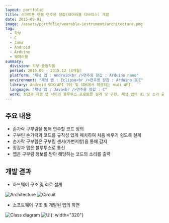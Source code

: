 ```yaml
---
layout: portfolio
title: 스마트폰 연동 연주용 장갑(웨어러블 디바이스) 개발
date: 2015-09-01
image: /assets/portfolio/wearable-instrument/architecture.png
tag:
  - 학부
  - C
  - Java
  - Android
  - Arduino
  - 웨어러블
summary:
  division: 학부 졸업작품
  period: 2015.09 - 2015.12 (4개월)
  platform: "재생 앱 : Android<br />연주용 장갑 : Arduino nano"
  environment: "재생 앱 : Eclipse<br />연주용 장갑 : Arduino IDE"
  library: Android SDK(API 19) 및 SDK에서 제공되는 midi API
  language: "재생 앱 : Java<br />연주용 장갑 : C"
  work: 장갑과 재생 앱 사이의 블루투스 프로토콜 설계 및 구현, 재생 앱의 UI 및 소리 출력 알고리즘 구현
---
```


## 주요 내용

* 손가락 구부림을 통해 연주할 코드 정의
* 구부린 손가락과 코드를 규칙성 있게 매치하여 처음 배우기 쉽도록 설계
* 손가락 구부림은 구부림 센서(가변저항)을 통해 감지
* 장갑과 앱은 블루투스로 통신
* 앱은 구부림 정보를 받아 해당하는 코드의 소리를 출력

## 개발 결과

* 하드웨어 구조 및 회로 설계

![Architecture]({{site.baseurl}}/assets/portfolio/wearable-instrument/architecture.png)
![Circuit]({{site.baseurl}}/assets/portfolio/wearable-instrument/circuit.png)

* 소프트웨어 구조 및 개발된 앱의 화면

![Class diagram]({{site.baseurl}}/assets/portfolio/wearable-instrument/class-diagram.png)
![UI]({{site.baseurl}}/assets/portfolio/wearable-instrument/ui.png){: width="320"}
